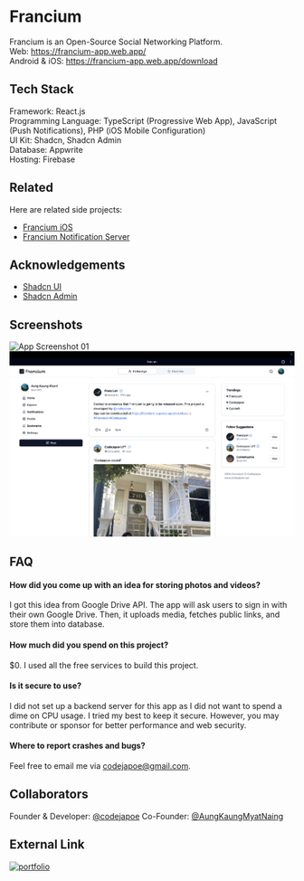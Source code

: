 
# Francium

Francium is an Open-Source Social Networking Platform.<br />
Web: https://francium-app.web.app/<br/>
Android & iOS: https://francium-app.web.app/download<br/>

## Tech Stack
Framework: React.js<br />
Programming Language: TypeScript (Progressive Web App), JavaScript (Push Notifications), PHP (iOS Mobile Configuration)<br />
UI Kit: Shadcn, Shadcn Admin<br />
Database: Appwrite<br />
Hosting: Firebase

## Related

Here are related side projects:

 - [Francium iOS](https://github.com/codejapoe/Francium-iOS)
 - [Francium Notification Server](https://github.com/codejapoe/Francium-Notification)


## Acknowledgements

 - [Shadcn UI](https://ui.shadcn.com/)
 - [Shadcn Admin](https://shadcn-admin.netlify.app/)

## Screenshots

![App Screenshot 01](https://github.com/codejapoe/Francium/blob/main/public/Screenshot-01.png)
![App Screenshot 02](https://github.com/codejapoe/Francium/blob/main/public/Screenshot-02.png)

## FAQ

#### How did you come up with an idea for storing photos and videos?

I got this idea from Google Drive API. The app will ask users to sign in with their own Google Drive. Then, it uploads media, fetches public links, and store them into database.

#### How much did you spend on this project?

$0. I used all the free services to build this project.

#### Is it secure to use?

I did not set up a backend server for this app as I did not want to spend a dime on CPU usage. I tried my best to keep it secure. However, you may contribute or sponsor for better performance and web security.

#### Where to report crashes and bugs?
Feel free to email me via codejapoe@gmail.com.



## Collaborators

Founder & Developer: [@codejapoe](https://www.github.com/codejapoe)
Co-Founder: [@AungKaungMyatNaing](https://github.com/AungKaungMyatNaing)

## External Link

[![portfolio](https://img.shields.io/badge/my_portfolio-000?style=for-the-badge&logo=ko-fi&logoColor=white)](https://codejapoe.xyz/)
